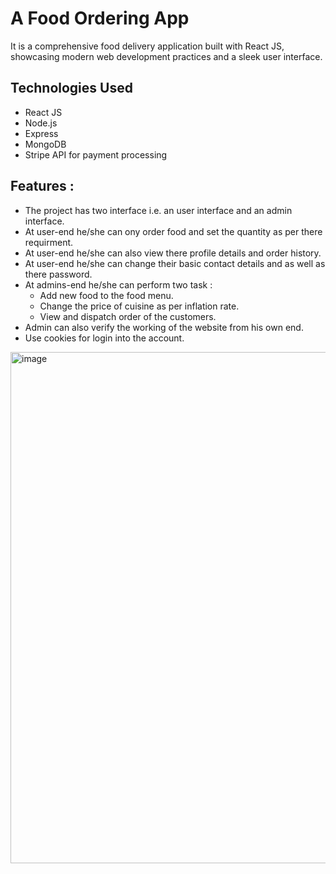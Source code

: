 # A Food Ordering App

It is a comprehensive food delivery application built with React JS, showcasing modern web development practices and a sleek user interface.

## Technologies Used
- React JS
- Node.js
- Express
- MongoDB
- Stripe API for payment processing

## Features :
- The project has two interface i.e. an user interface and an admin interface.
- At user-end he/she can ony order food and set the quantity as per there requirment.
- At user-end he/she can also view there profile details and order history.
- At user-end he/she can change their basic contact details and as well as there password. 
- At admins-end he/she can perform two task : 
    - Add new food to the food menu.
    - Change the price of cuisine as per inflation rate.
    - View and dispatch order of the customers.
- Admin can also verify the working of the website from his own end.
- Use cookies for login into the account.


 <img width="818" alt="image" src="https://github.com/MohammadShabazuddin/Food_Ordering_Website/assets/44221567/60f4d4f3-c04e-4bf8-ae82-56a24e72031f">

